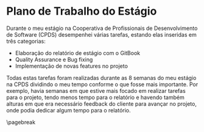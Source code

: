
# Plano de Trabalho do Estágio

Durante o meu estágio na Cooperativa de Profissionais de Desenvolvimento de Software (CPDS) desempenhei várias tarefas, estando elas inseridas em três categorias:

* Elaboração do relatório de estágio com o GitBook
* Quality Assurance e Bug fixing
* Implementação de novas features no projeto

Todas estas tarefas foram realizadas durante as 8 semanas do meu estágio na CPDS dividindo o meu tempo conforme o que fosse mais importante. Por exemplo, havia semanas em que estive mais focado em realizar tarefas para o projeto, tendo menos tempo para o relatório e havendo também alturas em que era necessário feedback do cliente para avançar no projeto, onde podia dedicar algum tempo para o relatório.

\pagebreak
